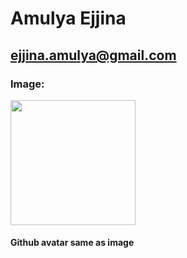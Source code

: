 
# Amulya Ejjina
## ejjina.amulya@gmail.com
### Image:
<img src="https://avatars.githubusercontent.com/u/97489512?s=400&u=750d9185349b79aae454a02876eb4c9505b71feb&v=4" width="200" />

#### Github avatar same as image
